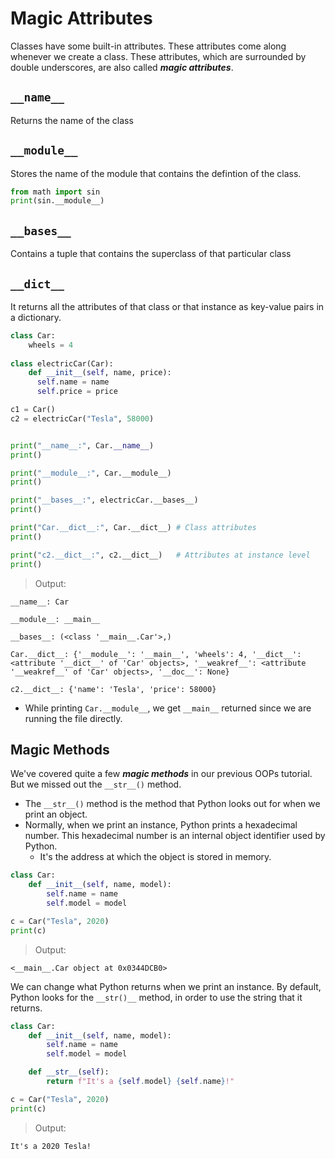 # Magic Attributes


Classes have some built-in attributes. These attributes come along whenever we create a class. These attributes, which are surrounded by double underscores, are also called **_magic attributes_**.

## `__name__` 
Returns the name of the class

## `__module__`
Stores the name of the module that contains the defintion of the class.
```python
from math import sin
print(sin.__module__)
```
## `__bases__`
Contains a tuple that contains the superclass of that particular class

## `__dict__`
It returns all the attributes of that class or that instance as key-value pairs in a dictionary.
```python
class Car:
    wheels = 4
    
class electricCar(Car):
    def __init__(self, name, price):
      self.name = name
      self.price = price

c1 = Car()
c2 = electricCar("Tesla", 58000)


print("__name__:", Car.__name__)
print()

print("__module__:", Car.__module__)
print()

print("__bases__:", electricCar.__bases__)
print()

print("Car.__dict__:", Car.__dict__) # Class attributes
print()

print("c2.__dict__:", c2.__dict__)   # Attributes at instance level
print()
```
> Output: 
```
__name__: Car

__module__: __main__

__bases__: (<class '__main__.Car'>,)

Car.__dict__: {'__module__': '__main__', 'wheels': 4, '__dict__': <attribute '__dict__' of 'Car' objects>, '__weakref__': <attribute '__weakref__' of 'Car' objects>, '__doc__': None}

c2.__dict__: {'name': 'Tesla', 'price': 58000}
```

* While printing `Car.__module__`, we get `__main__` returned since we are running the file directly.

## Magic Methods
We've covered quite a few **_magic methods_** in our previous OOPs tutorial. But we missed out the `__str__()` method.
* The `__str__()` method is the method that Python looks out for when we print an object.
* Normally, when we print an instance, Python prints a hexadecimal number. This hexadecimal number is an internal object identifier used by Python.
    * It's the address at which the object is stored in memory.
```python
class Car:
    def __init__(self, name, model):
        self.name = name
        self.model = model

c = Car("Tesla", 2020)
print(c)
```
> Output:
```
<__main__.Car object at 0x0344DCB0>
```
We can change what Python returns when we print an instance. By default, Python  looks for the `__str()__` method, in order to use the string that it returns.

```python
class Car:
    def __init__(self, name, model):
        self.name = name
        self.model = model

    def __str__(self):
        return f"It's a {self.model} {self.name}!"

c = Car("Tesla", 2020)
print(c)
```
> Output:
```
It's a 2020 Tesla!
```